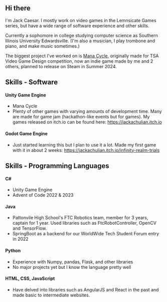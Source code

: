 ## Hi there

I'm Jack Caesar. I mostly work on video games in the Lemnsicate Games series, but have a wide range of software experience and other skills.

Currently a sophomore in college studying computer science as Southern Illinois University Edwardsville.
(I'm also a musician, I play trombone and piano, and make music sometimes.)

The biggest project I've worked on is [Mana Cycle](https://infinityjka.itch.io/mana-cycle), originally made for TSA Video Game Design competition, now an indie game made by me and 2 others, planned to release on Steam in Summer 2024.

## Skills - Software
#### Unity Game Engine
-  Mana Cycle
-  Plenty of other games with varying amounts of development time. Many are made for game jam (hackathon-like events but for games). My games released on itch.io can be found here: https://jackachulian.itch.io
#### Godot Game Engine
- Just started learning this but I plan to use it a lot. Made my first game with it in about 2 weeks: https://jackachulian.itch.io/infinity-realm-trials

## Skills - Programming Languages
#### C#
- Unity Game Engine
- Advent of Code 2022 & 2023
#### Java
- Pattonvile High School's FTC Robotics team, member for 3 years, captain for 1 year. Used libraries such as FtcRobotController, OpenCV and TensorFlow.
- SpringBoot as a backend for our WorldWide Tech Student Forum entry in 2022
#### Python
- Experience with Numpy, pandas, Flask, and other libraries
- No major projects yet but I know the language pretty well
#### HTML, CSS, JavaScript
- Have delved into libraries such as AngularJS and React in the past and made basic to intermediate websites.
